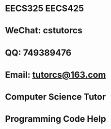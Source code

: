 # EECS325 EECS425

# WeChat: cstutorcs

# QQ: 749389476

# Email: tutorcs@163.com

# Computer Science Tutor

# Programming Code Help
